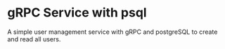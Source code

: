 # gRPC Service with psql

A simple user management service with gRPC and postgreSQL to create and read all users.
